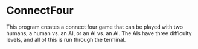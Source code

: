 # ConnectFour
This program creates a connect four game that can be played with two humans, a human vs. an AI, or an AI vs. an AI. The AIs have three difficulty levels, and all of this is run through the terminal.
